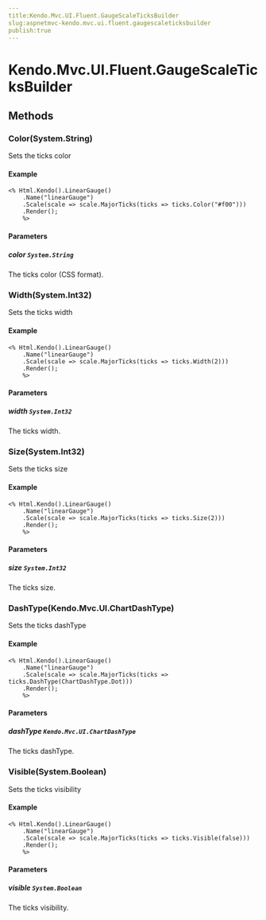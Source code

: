 ```yaml
---
title:Kendo.Mvc.UI.Fluent.GaugeScaleTicksBuilder
slug:aspnetmvc-kendo.mvc.ui.fluent.gaugescaleticksbuilder
publish:true
---
```


# Kendo.Mvc.UI.Fluent.GaugeScaleTicksBuilder

## Methods

### Color(System.String)
Sets the ticks color

#### Example
    <% Html.Kendo().LinearGauge()
        .Name("linearGauge")
        .Scale(scale => scale.MajorTicks(ticks => ticks.Color("#f00")))
        .Render();
        %>

#### Parameters

##### color `System.String`
The ticks color (CSS format).

### Width(System.Int32)
Sets the ticks width

#### Example
    <% Html.Kendo().LinearGauge()
        .Name("linearGauge")
        .Scale(scale => scale.MajorTicks(ticks => ticks.Width(2)))
        .Render();
        %>

#### Parameters

##### width `System.Int32`
The ticks width.

### Size(System.Int32)
Sets the ticks size

#### Example
    <% Html.Kendo().LinearGauge()
        .Name("linearGauge")
        .Scale(scale => scale.MajorTicks(ticks => ticks.Size(2)))
        .Render();
        %>

#### Parameters

##### size `System.Int32`
The ticks size.

### DashType(Kendo.Mvc.UI.ChartDashType)
Sets the ticks dashType

#### Example
    <% Html.Kendo().LinearGauge()
        .Name("linearGauge")
        .Scale(scale => scale.MajorTicks(ticks => ticks.DashType(ChartDashType.Dot)))
        .Render();
        %>

#### Parameters

##### dashType `Kendo.Mvc.UI.ChartDashType`
The ticks dashType.

### Visible(System.Boolean)
Sets the ticks visibility

#### Example
    <% Html.Kendo().LinearGauge()
        .Name("linearGauge")
        .Scale(scale => scale.MajorTicks(ticks => ticks.Visible(false)))
        .Render();
        %>

#### Parameters

##### visible `System.Boolean`
The ticks visibility.